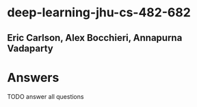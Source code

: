 # deep-learning-jhu-cs-482-682

## Eric Carlson, Alex Bocchieri, Annapurna Vadaparty

# Answers

TODO answer all questions
